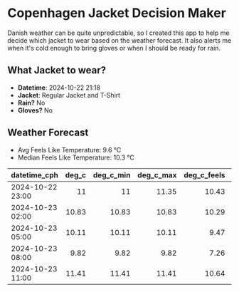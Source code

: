 
# Copenhagen Jacket Decision Maker

Danish weather can be quite unpredictable, so I created this app to help me decide which jacket to wear based on the weather forecast. 
It also alerts me when it's cold enough to bring gloves or when I should be ready for rain.

## What Jacket to wear?

- **Datetime**: 2024-10-22 21:18
- **Jacket**: Regular Jacket and T-Shirt
- **Rain?** No
- **Gloves?** No

## Weather Forecast
- Avg Feels Like Temperature: 9.6 °C
- Median Feels Like Temperature: 10.3 °C

| datetime_cph     |   deg_c |   deg_c_min |   deg_c_max |   deg_c_feels | weather   | wind   | rain   |
|:-----------------|--------:|------------:|------------:|--------------:|:----------|:-------|:-------|
| 2024-10-22 23:00 |   11    |       11    |       11.35 |         10.43 | Clear     | High   | None   |
| 2024-10-23 02:00 |   10.83 |       10.83 |       10.83 |         10.29 | Clouds    | High   | None   |
| 2024-10-23 05:00 |   10.11 |       10.11 |       10.11 |          9.47 | Clear     | High   | None   |
| 2024-10-23 08:00 |    9.82 |        9.82 |        9.82 |          7.26 | Clouds    | High   | None   |
| 2024-10-23 11:00 |   11.41 |       11.41 |       11.41 |         10.64 | Clouds    | Low    | None   |
        